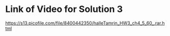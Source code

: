 # Link of Video for Solution 3
https://s13.picofile.com/file/8400442350/halleTamrin_HW3_ch4_5_60_.rar.html
